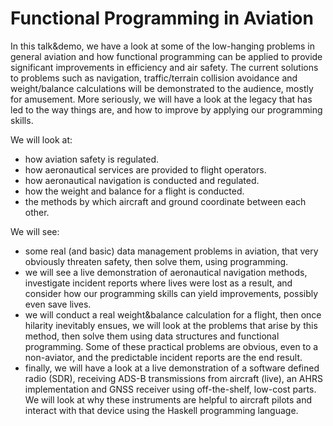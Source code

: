# Functional Programming in Aviation

In this talk&demo, we have a look at some of the low-hanging problems in general
aviation and how functional programming can be applied to provide significant
improvements in efficiency and air safety. The current solutions to problems
such as navigation, traffic/terrain collision avoidance and weight/balance 
calculations will be demonstrated to the audience, mostly for amusement. More
seriously, we will have a look at the legacy that has led to the way things are,
and how to improve by applying our programming skills.

We will look at:
* how aviation safety is regulated.
* how aeronautical services are provided to flight operators.
* how aeronautical navigation is conducted and regulated.
* how the weight and balance for a flight is conducted.
* the methods by which aircraft and ground coordinate between each other.

We will see:
* some real (and basic) data management problems in aviation, that very
  obviously threaten safety, then solve them, using programming.
* we will see a live demonstration of aeronautical navigation methods,
  investigate incident reports where lives were lost as a result, and consider
  how our programming skills can yield improvements, possibly even save lives.
* we will conduct a real weight&balance calculation for a flight, then once
  hilarity inevitably ensues, we will look at the problems that arise by this
  method, then solve them using data structures and functional programming. Some
  of these practical problems are obvious, even to a non-aviator, and the
  predictable incident reports are the end result.
* finally, we will have a look at a live demonstration of a software defined
  radio (SDR), receiving ADS-B transmissions from aircraft (live), an AHRS
  implementation and GNSS receiver using off-the-shelf, low-cost parts. We will
  look at why these instruments are helpful to aircraft pilots and interact with
  that device using the Haskell programming language.
